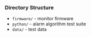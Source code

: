 ### Directory Structure

- `firmware/` - monitor firmware
- `python/` - alarm algorithm test suite
- `data/` - test data
